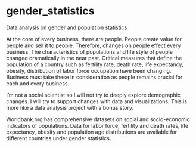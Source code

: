 # gender_statistics
Data analysis on gender and population statistics

At the core of every business, there are people. People create value for people and sell it to people. Therefore, changes on people effect every business. The characteristics of populations and life style of people changed dramatically in the near past. Critical measures that define the population of a country such as fertility rate, death rate, life expectancy, obesity, distribution of labor force occupation have been changing. Business must take these in consideration as people remains crucial for each and every business.

I’m not a social scientist so I will not try to deeply explore demographic changes. I will try to support changes with data and visualizations. This is more like a data analysis project with a bonus story.

Worldbank.org has comprehensive datasets on social and socio-economic indicators of populations. Data for labor force, fertility and death rates, life expectancy, obesity and population age distributions are available for different countries under gender statistics.

